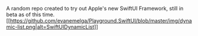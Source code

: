 A random repo created to try out Apple's new SwiftUI Framework, still in beta as of this time.
[[https://github.com/evanemelga/Playground.SwiftUI/blob/master/img/dynamic-list.png|alt=SwiftUIDynamicList]]
